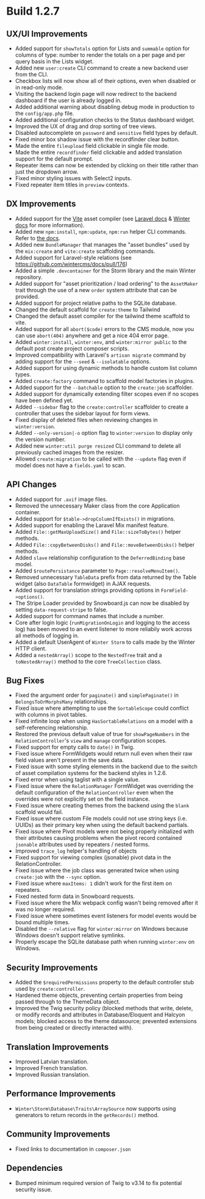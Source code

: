 # Build 1.2.7

## UX/UI Improvements
- Added support for `showTotals` option for Lists and `summable` option for columns of type: number to render the totals on a per page and per query basis in the Lists widget.
- Added new `user:create` CLI command to create a new backend user from the CLI.
- Checkbox lists will now show all of their options, even when disabled or in read-only mode.
- Visiting the backend login page will now redirect to the backend dashboard if the user is already logged in.
- Added additional warning about disabling debug mode in production to the `config/app.php` file.
- Added additional configuration checks to the Status dashboard widget.
- Improved the UX of drag and drop sorting of tree views.
- Disabled autocomplete on `password` and `sensitive` field types by default.
- Fixed minor box shadow issue with the recordfinder clear button.
- Made the entire `fileupload` field clickable in single file mode.
- Made the entire `recordfinder` field clickable and added translation support for the default prompt.
- Repeater items can now be extended by clicking on their title rather than just the dropdown arrow.
- Fixed minor styling issues with Select2 inputs.
- Fixed repeater item titles in `preview` contexts.

## DX Improvements
- Added support for the [Vite](https://vitejs.dev/) asset compiler (see [Laravel docs](https://laravel.com/docs/11.x/vite) & [Winter docs](https://wintercms.com/docs/develop/docs/console/asset-compilation-vite) for more information).
- Added new `npm:install`, `npm:update`, `npm:run` helper CLI commands. Refer to [the docs](https://wintercms.com/docs/develop/docs/console/asset-node-utilities).
- Added new `BundleManager` that manages the "asset bundles" used by the `mix:create` and `vite:create` scaffolding commands.
- Added support for Laravel-style relations (see https://github.com/wintercms/docs/pull/176)
- Added a simple `.devcontainer` for the Storm library and the main Winter repository.
- Added support for "asset prioritization / load ordering" to the `AssetMaker` trait through the use of a new `order` system attribute that can be provided.
- Added support for project relative paths to the SQLite database.
- Changed the default scaffold for `create:theme` to Tailwind
- Changed the default asset compiler for the tailwind theme scaffold to vite.
- Added support for all `abort($code)` errors to the CMS module, now you can use `abort(404)` anywhere and get a nice 404 error page.
- Added `winter:install`, `winter:env`, and `winter:mirror public` to the default post create project composer scripts.
- Improved compatibility with Laravel's `artisan migrate` command by adding support for the `--seed` & `--isolatable` options.
- Added support for using dynamic methods to handle custom list column types.
- Added `create:factory` command to scaffold model factories in plugins.
- Added support for the `--batchable` option to the `create:job` scaffolder.
- Added support for dynamically extending filter scopes even if no scopes have been defined yet.
- Added `--sidebar` flag to the `create:controller` scaffolder to create a controller that uses the sidebar layout for form views.
- Fixed display of deleted files when reviewing changes in `winter:version`.
- Added `--only-version|-o` option flag to `winter:version` to display only the version number.
- Added new `winter:util purge resized` CLI command to delete all previously cached images from the resizer.
- Allowed `create:migration` to be called with the `--update` flag even if model does not have a `fields.yaml` to scan.

## API Changes
- Added support for `.avif` image files.
- Removed the unnecessary Maker class from the core Application container.
- Added support for `$table->dropColumnIfExists()` in migrations.
- Added support for enabling the Laravel Mix manifest feature.
- Added `File::getMaxUploadSize()` and `File::sizeToBytes()` helper methods.
- Added `File::copyBetweenDisks()` and `File::moveBetweenDisks()` helper methods.
- Added `slave` relationship configuration to the `DeferredBinding` base model.
- Added `$routePersistance` parameter to `Page::resolveMenuItem()`.
- Removed unnecessary `TableData` prefix from data returned by the Table widget (also `DataTable` formwidget) in AJAX requests.
- Added support for translation strings providing options in `FormField->options()`.
- The Stripe Loader provided by Snowboard.js can now be disabled by setting `data-request-stripe` to false.
- Added support for command names that include a number.
- Core after login logic (`runMigrationOnLogin` and logging to the access log) has been moved to an event listener to more reliabily work across all methods of logging in.
- Added a default UserAgent of `Winter Storm` to calls made by the Winter HTTP client.
- Added a `nestedArray()` scope to the `NestedTree` trait and a `toNestedArray()` method to the core `TreeCollection` class.

## Bug Fixes
- Fixed the argument order for `paginate()` and `simplePaginate()` in `BelongsToOrMorphsMany` relationships.
- Fixed issue where attempting to use the `SortableScope` could conflict with columns in pivot tables.
- Fixed infinite loop when using `HasSortableRelations` on a model with a self-referencing relationship.
- Restored the previous default value of true for `showPageNumbers` in the `RelationController`'s `view` and `manage` configuration scopes.
- Fixed support for empty calls to `date()` in Twig.
- Fixed issue where FormWidgets would return null even when their raw field values aren't present in the save data.
- Fixed issue with some styling elements in the backend due to the switch of asset compilation systems for the backend styles in 1.2.6.
- Fixed error when using taglist with a single value.
- Fixed issue where the `RelationManager` FormWidget was overriding the default configuration of the `RelationController` even when the overrides were not explicitly set on the field instance.
- Fixed issue where creating themes from the backend using the `blank` scaffold would fail.
- Fixed issue where custom File models could not use string keys (i.e. UUIDs) as their primary key when using the default backend partials.
- Fixed issue where Pivot models were not being properly initialized with their attributes causing problems when the pivot record contained `jsonable` attributes used by repeaters / nested forms.
- Improved `trace_log` helper's handling of objects
- Fixed support for viewing complex (jsonable) pivot data in the RelationController.
- Fixed issue where the job class was generated twice when using `create:job` with the `--sync` option.
- Fixed issue where `maxItems: 1` didn't work for the first item on repeaters.
- Fixed nested form data in Snowboard requests.
- Fixed issue where the Mix webpack config wasn't being removed after it was no longer required.
- Fixed issue where sometimes event listeners for model events would be bound multiple times.
- Disabled the `--relative` flag for `winter:mirror` on Windows because Windows doesn't support relative symlinks.
- Properly escape the SQLite database path when running `winter:env` on Windows.

## Security Improvements
- Added the `$requiredPermissions` property to the default controller stub used by `create:controller`.
- Hardened theme objects, preventing certain properties from being passed through to the ThemeData object.
- Improved the Twig security policy (blocked methods that write, delete, or modify records and attributes in Database/Eloquent and Halcyon models; blocked access to the theme datasource; prevented extensions from being created or directly interacted with).

## Translation Improvements
- Improved Latvian translation.
- Improved French translation.
- Improved Russian translation.

## Performance Improvements
- `Winter\Storm\Database\Traits\ArraySource` now supports using generators to return records in the `getRecords()` method.

## Community Improvements
- Fixed links to documentation in `composer.json`

## Dependencies
- Bumped minimum required version of Twig to v3.14 to fix potential security issue.
